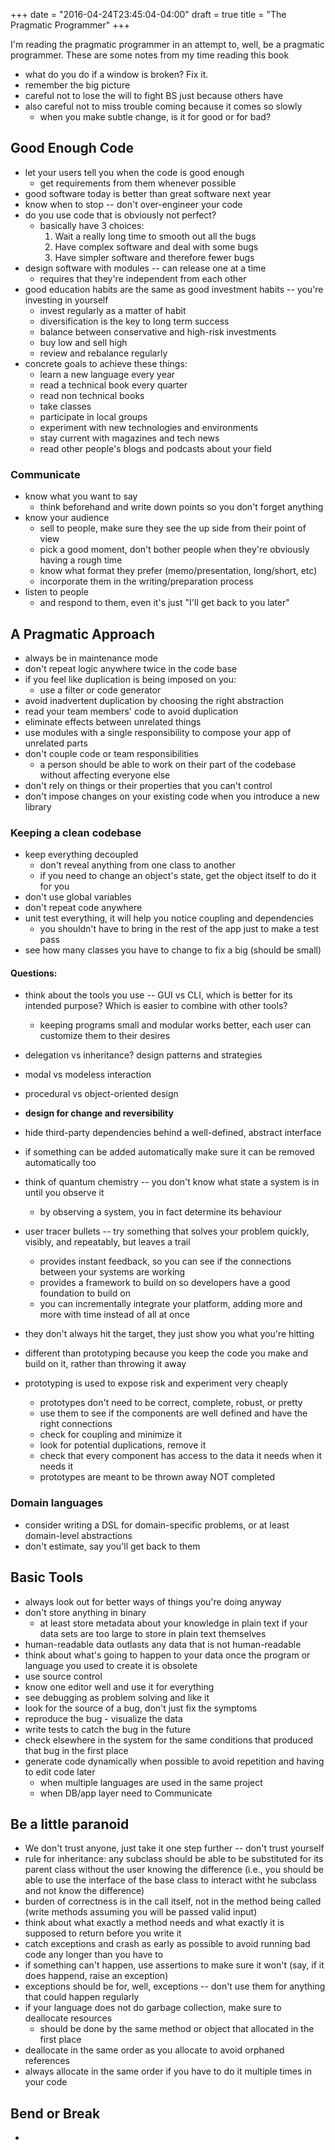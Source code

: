 +++
date = "2016-04-24T23:45:04-04:00"
draft = true
title = "The Pragmatic Programmer"
+++

I'm reading the pragmatic programmer in an attempt to, well, be a pragmatic programmer. These are some notes from my time reading this book

- what do you do if a window is broken? Fix it.
- remember the big picture
- careful not to lose the will to fight BS just because others have
- also careful not to miss trouble coming because it comes so slowly
  - when you make subtle change, is it for good or for bad?

## Good Enough Code

- let your users tell you when the code is good enough
  - get requirements from them whenever possible
- good software today is better than great software next year
- know when to stop -- don't over-engineer your code
- do you use code that is obviously not perfect?
  - basically have 3 choices:
    1. Wait a really long time to smooth out all the bugs
    2. Have complex software and deal with some bugs
    3. Have simpler software and therefore fewer bugs
- design software with modules -- can release one at a time
  - requires that they're independent from each other
- good education habits are the same as good investment habits -- you're investing in yourself
  - invest regularly as a matter of habit
  - diversification is the key to long term success
  - balance between conservative and high-risk investments
  - buy low and sell high
  - review and rebalance regularly
- concrete goals to achieve these things:
  - learn a new language every year
  - read a technical book every quarter
  - read non technical books
  - take classes
  - participate in local groups
  - experiment with new technologies and environments
  - stay current with magazines and tech news
  - read other people's blogs and podcasts about your field

### Communicate

- know what you want to say
  - think beforehand and write down points so you don't forget anything
- know your audience
  - sell to people, make sure they see the up side from their point of view
  - pick a good moment, don't bother people when they're obviously having a rough time
  - know what format they prefer (memo/presentation, long/short, etc)
  - incorporate them in the writing/preparation process
- listen to people
  - and respond to them, even it's just "I'll get back to you later"

## A Pragmatic Approach

- always be in maintenance mode
- don't repeat logic anywhere twice in the code base
- if you feel like duplication is being imposed on you:
  - use a filter or code generator
- avoid inadvertent duplication by choosing the right abstraction
- read your team members' code to avoid duplication
- eliminate effects between unrelated things
- use modules with a single responsibility to compose your app of unrelated parts
- don't couple code or team responsibilities
  - a person should be able to work on their part of the codebase without affecting everyone else
- don't rely on things or their properties that you can't control
- don't impose changes on your existing code when you introduce a new library

### Keeping a clean codebase

- keep everything decoupled
  - don't reveal anything from one class to another
  - if you need to change an object's state, get the object itself to do it for you
- don't use global variables
- don't repeat code anywhere
- unit test everything, it will help you notice coupling and dependencies
  - you shouldn't have to bring in the rest of the app just to make a test pass
- see how many classes you have to change to fix a big (should be small)

#### Questions:

- think about the tools you use -- GUI vs CLI, which is better for its intended purpose? Which is easier to combine with other tools?
  - keeping programs small and modular works better, each user can customize them to their desires
- delegation vs inheritance? design patterns and strategies
- modal vs modeless interaction
- procedural vs object-oriented design

- **design for change and reversibility**

- hide third-party dependencies behind a well-defined, abstract interface
- if something can be added automatically make sure it can be removed automatically too
- think of quantum chemistry -- you don't know what state a system is in until you observe it
  - by observing a system, you in fact determine its behaviour

- user tracer bullets -- try something that solves your problem quickly, visibly, and repeatably, but leaves a trail
  - provides instant feedback, so you can see if the connections between your systems are working
  - provides a framework to build on so developers have a good foundation to build on
  - you can incrementally integrate your platform, adding more and more with time instead of all at once
- they don't always hit the target, they just show you what you're hitting
- different than prototyping because you keep the code you make and build on it, rather than throwing it away
- prototyping is used to expose risk and experiment very cheaply
  - prototypes don't need to be correct, complete, robust, or pretty
  - use them to see if the components are well defined and have the right connections
  - check for coupling and minimize it
  - look for potential duplications, remove it
  - check that every component has access to the data it needs when it needs it
  - prototypes are meant to be thrown away NOT completed

### Domain languages

- consider writing a DSL for domain-specific problems, or at least domain-level abstractions
- don't estimate, say you'll get back to them

## Basic Tools

- always look out for better ways of things you're doing anyway
- don't store anything in binary
  - at least store metadata about your knowledge in plain text if your data sets are too large to store in plain text themselves
- human-readable data outlasts any data that is not human-readable
- think about what's going to happen to your data once the program or language you used to create it is obsolete
- use source control
- know one editor well and use it for everything
- see debugging as problem solving and like it
- look for the source of a bug, don't just fix the symptoms
- reproduce the bug - visualize the data
- write tests to catch the bug in the future
- check elsewhere in the system for the same conditions that produced that bug in the first place
- generate code dynamically when possible to avoid repetition and having to edit code later
  - when multiple languages are used in the same project
  - when DB/app layer need to Communicate

## Be a little paranoid
-  We don't trust anyone, just take it one step further -- don't trust yourself
- rule for inheritance: any subclass should be able to be substituted for its parent class without the user knowing the difference (i.e., you should be able to use the interface of the base class to interact witht he subclass and not know the difference)
- burden of correctness is in the call itself, not in the method being called (write methods assuming you will be passed valid input)
- think about what exactly a method needs and what exactly it is supposed to return before you write it
- catch exceptions and crash as early as possible to avoid running bad code any longer than you have to
- if something can't happen, use assertions to make sure it won't (say, if it does happend, raise an exception)
- exceptions should be for, well, exceptions -- don't use them for anything that could happen regularly
- if your language does not do garbage collection, make sure to deallocate resources
  - should be done by the same method or object that allocated in the first place
- deallocate in the same order as you allocate to avoid orphaned references
- always allocate in the same order if you have to do it multiple times in your code

## Bend or Break

-

